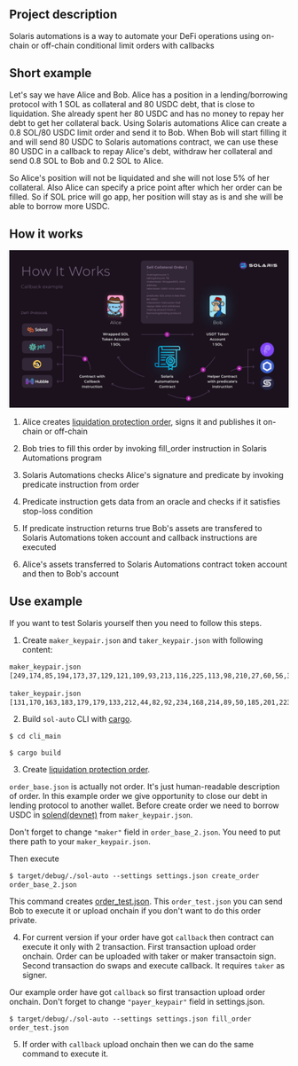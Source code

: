 ## Project description
Solaris automations is a way to automate your DeFi operations using on-chain or off-chain conditional limit orders with callbacks

## Short example
Let's say we have Alice and Bob. 
Alice has a position in a lending/borrowing protocol with 1 SOL as collateral and 80 USDC debt, that is close to liquidation.
She already spent her 80 USDC and has no money to repay her debt to get her collateral back.
Using Solaris automations Alice can create a 0.8 SOL/80 USDC limit order and send it to Bob. 
When Bob will start filling it and will send 80 USDC to Solaris automations contract, 
we can use these 80 USDC in a callback to repay Alice's debt, withdraw her collateral and send 0.8 SOL to Bob and 0.2 SOL to Alice.

So Alice's position will not be liquidated and she will not lose 5% of her collateral.
Also Alice can specify a price point after which her order can be filled. So if SOL price will go app, her position will stay as is and she will be able to borrow more USDC.

## How it works

<img width="1920" alt="image" src="https://raw.githubusercontent.com/solaris-protocol/solaris-automations/main/how_it_works_predicate_plus_callback.png">

1. Alice creates [liquidation protection order](https://github.com/solaris-protocol/solaris-automations/blob/solend_integration/cli_main/order_base_2.json), signs it and publishes it on-chain or off-chain

2. Bob tries to fill this order by invoking fill_order instruction in Solaris Automations program

3. Solaris Automations checks Alice's signature and predicate by invoking predicate instruction from order

4. Predicate instruction gets data from an oracle and checks if it satisfies stop-loss condition

5. If predicate instruction returns true Bob's assets are transfered to Solaris Automations token account and callback instructions are executed

6. Alice's assets transferred to Solaris Automations contract token account and then to Bob's account

## Use example
If you want to test Solaris yourself then you need to follow this steps.

1. Create `maker_keypair.json` and `taker_keypair.json` with following content:
```
maker_keypair.json
[249,174,85,194,173,37,129,121,109,93,213,116,225,113,98,210,27,60,56,30,218,250,206,153,191,194,34,10,178,200,31,22,107,227,238,11,176,71,2,2,180,249,247,164,233,17,65,74,188,229,231,3,249,105,139,148,211,172,52,242,117,159,133,174]

taker_keypair.json
[131,170,163,183,179,179,133,212,44,82,92,234,168,214,89,50,185,201,223,20,74,86,8,152,164,112,106,102,52,249,220,253,34,63,10,90,219,233,26,167,154,170,55,153,227,216,94,125,246,239,152,231,30,245,47,232,124,113,125,70,170,217,206,34]
```

2. Build `sol-auto` CLI with [cargo](https://doc.rust-lang.org/book/ch01-01-installation.html).

```
$ cd cli_main
```
```
$ cargo build
```

3. Create [liquidation protection order](https://github.com/solaris-protocol/solaris-automations/blob/solend_integration/cli_main/order_base_2.json). 

`order_base.json` is actually not order. It's just human-readable description of order. In this example order we give opportunity to close our debt in lending protocol to another wallet. Before create order we need to borrow USDC in [solend(devnet)](https://devnet.solend.fi/dashboard) from `maker_keypair.json`.

Don't forget to change `"maker"` field in `order_base_2.json`. You need to put there path to your `maker_keypair.json`. 

Then execute
```
$ target/debug/./sol-auto --settings settings.json create_order order_base_2.json
```

This command creates [order_test.json](https://github.com/solaris-protocol/solaris-automations/blob/main/cli_main/order_test.json). This `order_test.json` you can send Bob to execute it or upload onchain if you don't want to do this order private.

4. For current version if your order have got `callback` then contract can execute it only with 2 transaction. First transaction upload order onchain. Order can be uploaded with taker or maker transactoin sign. Second transaction do swaps and execute callback. It requires `taker` as signer. 

Our example order have got `callback` so first transaction upload order onchain. Don't forget to change `"payer_keypair"` field in settings.json.
```
$ target/debug/./sol-auto --settings settings.json fill_order order_test.json
```

5. If order with `callback` upload onchain then we can do the same command to execute it.
